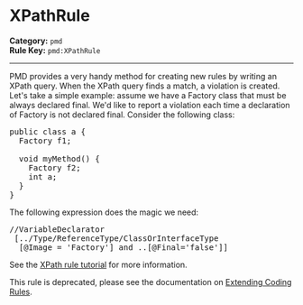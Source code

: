 
# XPathRule
**Category:** `pmd`<br/>
**Rule Key:** `pmd:XPathRule`<br/>


-----

PMD provides a very handy method for creating new rules by writing an XPath query. When the XPath query finds a match, a violation is created.
Let's take a simple example: assume we have a Factory class that must be always declared final.
We'd like to report a violation each time a declaration of Factory is not declared final. Consider the following class:
<pre>
public class a {
  Factory f1;

  void myMethod() {
    Factory f2;
    int a;
  }
}
</pre>
The following expression does the magic we need:
<pre>
//VariableDeclarator
 [../Type/ReferenceType/ClassOrInterfaceType
  [@Image = 'Factory'] and ..[@Final='false']]
</pre>
See the <a href="http://pmd.sourceforge.net/xpathruletutorial.html" target="_blank">XPath rule
  tutorial</a> for more information.

<p>
  This rule is deprecated, please see the documentation on <a href="http://docs.sonarqube.org/x/HQxR" target="_blank">Extending
  Coding Rules</a>.
</p>

